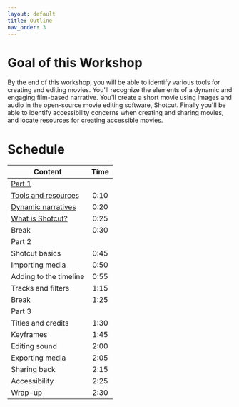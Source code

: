 ```yaml
---
layout: default
title: Outline
nav_order: 3
---
```

# Goal of this Workshop
By the end of this workshop, you will be able to identify various tools for creating and editing movies. You'll recognize the elements of a dynamic and engaging film-based narrative. You'll create a short movie using images and audio in the open-source movie editing software, Shotcut. Finally you'll be able to identify accessibility concerns when creating and sharing movies, and locate resources for creating accessible movies.

# Schedule

| Content   | Time
| ------- |:-------------:
| [Part 1](../Making_Movies_For_Archivists/Foundations/)  |
| [Tools and resources](../Making_Movies_For_Archivists/Foundations/tools-and-resources.html)| 0:10
| [Dynamic narratives](../Making_Movies_For_Archivists/Foundations/dynamic-narratives.html)| 0:20
| [What is Shotcut?](../Making_Movies_For_Archivists/Foundations/what-is-shotcut.html)| 0:25
| Break | 0:30
| Part 2 |
| Shotcut basics | 0:45
| Importing media | 0:50
| Adding to the timeline | 0:55
| Tracks and filters | 1:15
| Break | 1:25
| Part 3 |
| Titles and credits | 1:30
| Keyframes | 1:45
| Editing sound | 2:00
| Exporting media | 2:05
| Sharing back | 2:15
| Accessibility | 2:25
| Wrap-up | 2:30
